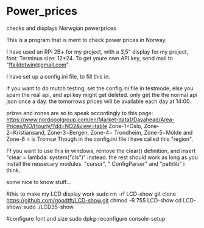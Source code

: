 # Power_prices
checks and displays Norwgian powerprices

This is a program that is ment to check power prices in Norway.

I have used an RPi 2B+ for my project, with a 3,5" display for my project, font: Terminus size: 12*24.
To get youre own API key, send mail to "ffaildotwin@gmail.com".

I have set up a config.ini file, to fill this in.

if you want to do mutch testing, set the config.ini file in testmode, else you spam the real api, and api key might get deleted.
only get the the normal api json once a day. the tomorrows prices will be available each day at 14:00.

prizes and zones are so to speak accordingly to this page:
https://www.nordpoolgroup.com/en/Market-data1/Dayahead/Area-Prices/NO/Hourly/?dd=NO2&view=table
Zone-1=Oslo, Zone-2=Kristiansand, Zone-3=Bergen, Zone-4= Trondheim, Zone-5=Molde and Zone-6 = is Tromsø
Though in the config.ini file i have called this "region".


Ff you want to use this in windows, remove the clear() definition, and insert "clear = lambda: system("cls")" instead.
the rest should work  as long as you install the nessecary modules.
"cursor", " ConfigParser" and "pathlib" i think.




some nice to know stuff...

#this to make my LCD display work
sudo rm -rf LCD-show
git clone https://github.com/goodtft/LCD-show.git
chmod -R 755 LCD-show
cd LCD-show/
sudo ./LCD35-show

#configure font and size 
sudo dpkg-reconfigure console-setup

